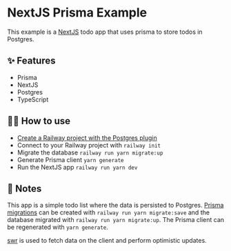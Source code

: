 # NextJS Prisma Example

This example is a [NextJS](https://nextjs.org/) todo app that uses prisma to
store todos in Postgres.

## ✨ Features

- Prisma
- NextJS
- Postgres
- TypeScript

## 💁‍♀️ How to use

- [Create a Railway project with the Postgres plugin](https://railway.app/project?plugins=postgresql)
- Connect to your Railway project with `railway init`
- Migrate the database `railway run yarn migrate:up`
- Generate Prisma client `yarn generate`
- Run the NextJS app `railway run yarn dev`

## 📝 Notes

This app is a simple todo list where the data is persisted to Postgres. [Prisma
migrations](https://www.prisma.io/docs/concepts/components/prisma-migrate#prisma-migrate)
can be created with `railway run yarn migrate:save` and the database migrated
with `railway run yarn migrate:up`. The Prisma client can be regenerated with
`yarn generate`.

[swr](https://swr.vercel.app/) is used to fetch data on the client and perform optimistic updates.
